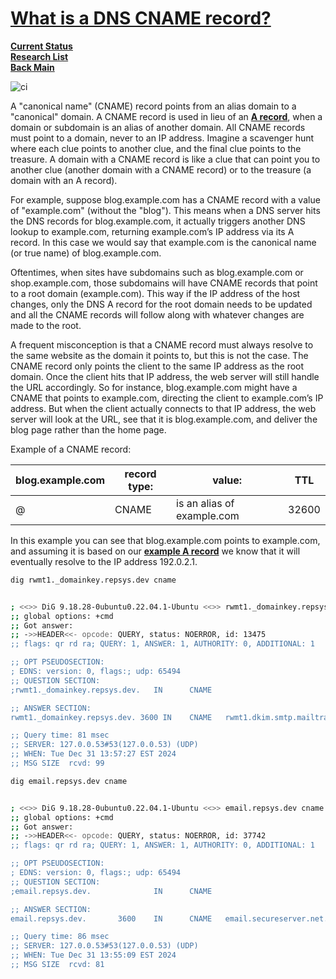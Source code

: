 # **[What is a DNS CNAME record?](https://www.cloudflare.com/learning/dns/dns-records/dns-cname-record/)**

**[Current Status](../../../development/status/weekly/current_status.md)**\
**[Research List](../../research_list.md)**\
**[Back Main](../../../README.md)**

![ci](https://www.godaddy.com/resources/ae/wp-content/uploads/sites/11/how-to-connect-your-domain-name-hosting-account.jpg?size=1920x0)

A "canonical name" (CNAME) record points from an alias domain to a "canonical" domain. A CNAME record is used in lieu of an **[A record](https://www.cloudflare.com/learning/dns/dns-records/dns-a-record/)**, when a domain or subdomain is an alias of another domain. All CNAME records must point to a domain, never to an IP address. Imagine a scavenger hunt where each clue points to another clue, and the final clue points to the treasure. A domain with a CNAME record is like a clue that can point you to another clue (another domain with a CNAME record) or to the treasure (a domain with an A record).

For example, suppose blog.example.com has a CNAME record with a value of "example.com" (without the "blog"). This means when a DNS server hits the DNS records for blog.example.com, it actually triggers another DNS lookup to example.com, returning example.com’s IP address via its A record. In this case we would say that example.com is the canonical name (or true name) of blog.example.com.

Oftentimes, when sites have subdomains such as blog.example.com or shop.example.com, those subdomains will have CNAME records that point to a root domain (example.com). This way if the IP address of the host changes, only the DNS A record for the root domain needs to be updated and all the CNAME records will follow along with whatever changes are made to the root.

A frequent misconception is that a CNAME record must always resolve to the same website as the domain it points to, but this is not the case. The CNAME record only points the client to the same IP address as the root domain. Once the client hits that IP address, the web server will still handle the URL accordingly. So for instance, blog.example.com might have a CNAME that points to example.com, directing the client to example.com’s IP address. But when the client actually connects to that IP address, the web server will look at the URL, see that it is blog.example.com, and deliver the blog page rather than the home page.

Example of a CNAME record:

| blog.example.com | record type: | value:                     | TTL   |
|------------------|--------------|----------------------------|-------|
| @                | CNAME        | is an alias of example.com | 32600 |

In this example you can see that blog.example.com points to example.com, and assuming it is based on our **[example A record](https://www.cloudflare.com/learning/dns/dns-records/dns-a-record/)** we know that it will eventually resolve to the IP address 192.0.2.1.

```bash
dig rwmt1._domainkey.repsys.dev cname


; <<>> DiG 9.18.28-0ubuntu0.22.04.1-Ubuntu <<>> rwmt1._domainkey.repsys.dev cname
;; global options: +cmd
;; Got answer:
;; ->>HEADER<<- opcode: QUERY, status: NOERROR, id: 13475
;; flags: qr rd ra; QUERY: 1, ANSWER: 1, AUTHORITY: 0, ADDITIONAL: 1

;; OPT PSEUDOSECTION:
; EDNS: version: 0, flags:; udp: 65494
;; QUESTION SECTION:
;rwmt1._domainkey.repsys.dev.   IN      CNAME

;; ANSWER SECTION:
rwmt1._domainkey.repsys.dev. 3600 IN    CNAME   rwmt1.dkim.smtp.mailtrap.live.

;; Query time: 81 msec
;; SERVER: 127.0.0.53#53(127.0.0.53) (UDP)
;; WHEN: Tue Dec 31 13:57:27 EST 2024
;; MSG SIZE  rcvd: 99

```

```bash
dig email.repsys.dev cname 


; <<>> DiG 9.18.28-0ubuntu0.22.04.1-Ubuntu <<>> email.repsys.dev cname
;; global options: +cmd
;; Got answer:
;; ->>HEADER<<- opcode: QUERY, status: NOERROR, id: 37742
;; flags: qr rd ra; QUERY: 1, ANSWER: 1, AUTHORITY: 0, ADDITIONAL: 1

;; OPT PSEUDOSECTION:
; EDNS: version: 0, flags:; udp: 65494
;; QUESTION SECTION:
;email.repsys.dev.              IN      CNAME

;; ANSWER SECTION:
email.repsys.dev.       3600    IN      CNAME   email.secureserver.net.

;; Query time: 86 msec
;; SERVER: 127.0.0.53#53(127.0.0.53) (UDP)
;; WHEN: Tue Dec 31 13:55:09 EST 2024
;; MSG SIZE  rcvd: 81


```
